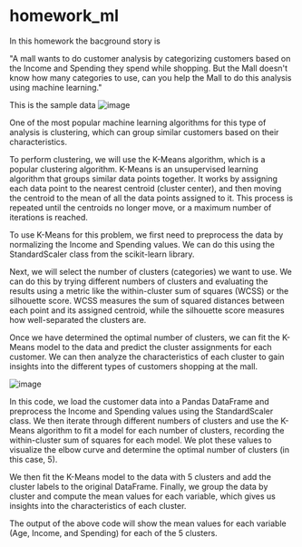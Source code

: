 # homework_ml

In this homework the bacground story is

"A mall wants to do customer analysis by categorizing customers based on the Income and Spending they spend while shopping. But the Mall doesn't know how many categories to use, can you help the Mall to do this analysis using machine learning."

This is the sample data
![image](https://user-images.githubusercontent.com/122470555/229262542-d9e0bba6-6d1d-4359-8e10-a532a85319fa.png)

One of the most popular machine learning algorithms for this type of analysis is clustering, which can group similar customers based on their characteristics.

To perform clustering, we will use the K-Means algorithm, which is a popular clustering algorithm. K-Means is an unsupervised learning algorithm that groups similar data points together. It works by assigning each data point to the nearest centroid (cluster center), and then moving the centroid to the mean of all the data points assigned to it. This process is repeated until the centroids no longer move, or a maximum number of iterations is reached.

To use K-Means for this problem, we first need to preprocess the data by normalizing the Income and Spending values. We can do this using the StandardScaler class from the scikit-learn library.

Next, we will select the number of clusters (categories) we want to use. We can do this by trying different numbers of clusters and evaluating the results using a metric like the within-cluster sum of squares (WCSS) or the silhouette score. WCSS measures the sum of squared distances between each point and its assigned centroid, while the silhouette score measures how well-separated the clusters are.

Once we have determined the optimal number of clusters, we can fit the K-Means model to the data and predict the cluster assignments for each customer. We can then analyze the characteristics of each cluster to gain insights into the different types of customers shopping at the mall.

![image](https://user-images.githubusercontent.com/122470555/229262811-8c8c5c73-08a8-462c-9b23-34b8cdb9b232.png)

In this code, we load the customer data into a Pandas DataFrame and preprocess the Income and Spending values using the StandardScaler class. We then iterate through different numbers of clusters and use the K-Means algorithm to fit a model for each number of clusters, recording the within-cluster sum of squares for each model. We plot these values to visualize the elbow curve and determine the optimal number of clusters (in this case, 5).

We then fit the K-Means model to the data with 5 clusters and add the cluster labels to the original DataFrame. Finally, we group the data by cluster and compute the mean values for each variable, which gives us insights into the characteristics of each cluster.

The output of the above code will show the mean values for each variable (Age, Income, and Spending) for each of the 5 clusters.
